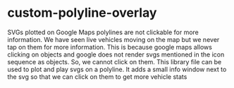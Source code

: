 # custom-polyline-overlay
SVGs plotted on Google Maps polylines are not clickable for more information. We have seen live vehicles moving on the map but we never tap on them for more information. This is because google maps allows clicking on objects and google does not render svgs mentioned in the icon sequence as objects. So, we cannot click on them. This library file can be used to plot and play svgs on a polyline. It adds a small info window next to the svg so that we can click on them to get more vehicle stats
